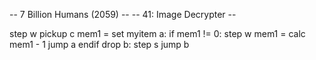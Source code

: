 -- 7 Billion Humans (2059) --
-- 41: Image Decrypter --

step w
pickup c
mem1 = set myitem
a:
if mem1 != 0:
	step w
	mem1 = calc mem1 - 1
	jump a
endif
drop
b:
step s
jump b



